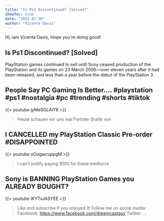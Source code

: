 ```yaml
---
title: "Is Ps1 Discontinued? [Solved]"
ShowToc: true 
date: "2022-07-30"
author: "Vicente Davis" 
---
```


Hi, iam Vicente Davis, Hope you're doing good!
## Is Ps1 Discontinued? [Solved]
 PlayStation games continued to sell until Sony ceased production of the PlayStation and its games on 23 March 2006—over eleven years after it had been released, and less than a year before the debut of the PlayStation 3.

## People Say PC Gaming Is Better…. #playstation #ps1 #nostalgia #pc #trending #shorts #tiktok
{{< youtube jyMeSGLAiY8 >}}
>Heute schauen wir uns mal Fortnite Grafik von 

## I CANCELLED my PlayStation Classic Pre-order #DISAPPOINTED
{{< youtube oOogwcuppgM >}}
>I can't justify paying $100 for these mediocre 

## Sony is BANNING PlayStation Games you ALREADY BOUGHT?
{{< youtube iKYTvJASYEE >}}
>Like and subscribe if you enjoyed it! Follow me on social media: Facebook: https://www.facebook.com/dreamcastguy Twitter: ...

